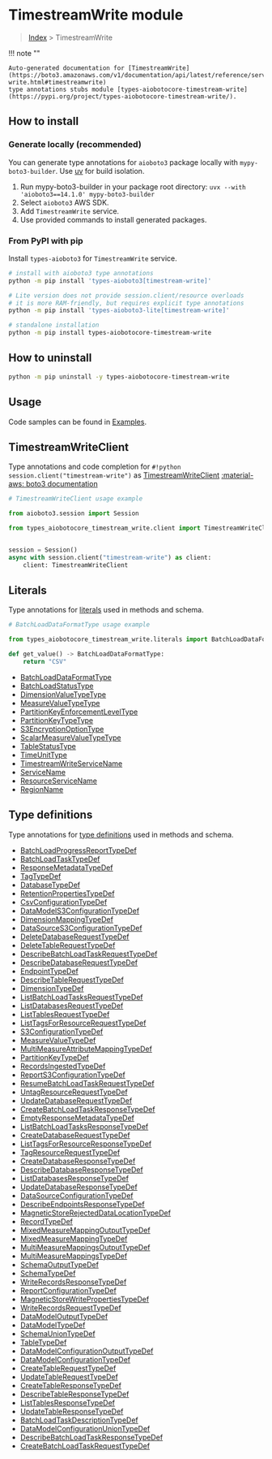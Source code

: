 # TimestreamWrite module

> [Index](../README.md) > TimestreamWrite


!!! note ""

    Auto-generated documentation for [TimestreamWrite](https://boto3.amazonaws.com/v1/documentation/api/latest/reference/services/timestream-write.html#timestreamwrite)
    type annotations stubs module [types-aiobotocore-timestream-write](https://pypi.org/project/types-aiobotocore-timestream-write/).

## How to install

### Generate locally (recommended)

You can generate type annotations for `aioboto3` package locally with `mypy-boto3-builder`.
Use [uv](https://docs.astral.sh/uv/getting-started/installation/) for build isolation.

1. Run mypy-boto3-builder in your package root directory: `uvx --with 'aioboto3==14.1.0' mypy-boto3-builder`
1. Select `aioboto3` AWS SDK.
1. Add `TimestreamWrite` service.
1. Use provided commands to install generated packages.



### From PyPI with pip

Install `types-aioboto3` for `TimestreamWrite` service.

```bash
# install with aioboto3 type annotations
python -m pip install 'types-aioboto3[timestream-write]'

# Lite version does not provide session.client/resource overloads
# it is more RAM-friendly, but requires explicit type annotations
python -m pip install 'types-aioboto3-lite[timestream-write]'

# standalone installation
python -m pip install types-aiobotocore-timestream-write
```



## How to uninstall

```bash
python -m pip uninstall -y types-aiobotocore-timestream-write
```

## Usage

Code samples can be found in [Examples](./usage.md).

## TimestreamWriteClient

Type annotations and code completion for  `#!python session.client("timestream-write")` as [TimestreamWriteClient](./client.md)
[:material-aws: boto3 documentation](https://boto3.amazonaws.com/v1/documentation/api/latest/reference/services/timestream-write.html#TimestreamWrite.Client)

```python
# TimestreamWriteClient usage example

from aioboto3.session import Session

from types_aiobotocore_timestream_write.client import TimestreamWriteClient


session = Session()
async with session.client("timestream-write") as client:
    client: TimestreamWriteClient
```








## Literals

Type annotations for [literals](./literals.md) used in methods and schema.

```python
# BatchLoadDataFormatType usage example

from types_aiobotocore_timestream_write.literals import BatchLoadDataFormatType

def get_value() -> BatchLoadDataFormatType:
    return "CSV"
```

- [BatchLoadDataFormatType](./literals.md#batchloaddataformattype)
- [BatchLoadStatusType](./literals.md#batchloadstatustype)
- [DimensionValueTypeType](./literals.md#dimensionvaluetypetype)
- [MeasureValueTypeType](./literals.md#measurevaluetypetype)
- [PartitionKeyEnforcementLevelType](./literals.md#partitionkeyenforcementleveltype)
- [PartitionKeyTypeType](./literals.md#partitionkeytypetype)
- [S3EncryptionOptionType](./literals.md#s3encryptionoptiontype)
- [ScalarMeasureValueTypeType](./literals.md#scalarmeasurevaluetypetype)
- [TableStatusType](./literals.md#tablestatustype)
- [TimeUnitType](./literals.md#timeunittype)
- [TimestreamWriteServiceName](./literals.md#timestreamwriteservicename)
- [ServiceName](./literals.md#servicename)
- [ResourceServiceName](./literals.md#resourceservicename)
- [RegionName](./literals.md#regionname)




## Type definitions

Type annotations for [type definitions](./type_defs.md) used in methods and schema.

- [BatchLoadProgressReportTypeDef](./type_defs.md#batchloadprogressreporttypedef)
- [BatchLoadTaskTypeDef](./type_defs.md#batchloadtasktypedef)
- [ResponseMetadataTypeDef](./type_defs.md#responsemetadatatypedef)
- [TagTypeDef](./type_defs.md#tagtypedef)
- [DatabaseTypeDef](./type_defs.md#databasetypedef)
- [RetentionPropertiesTypeDef](./type_defs.md#retentionpropertiestypedef)
- [CsvConfigurationTypeDef](./type_defs.md#csvconfigurationtypedef)
- [DataModelS3ConfigurationTypeDef](./type_defs.md#datamodels3configurationtypedef)
- [DimensionMappingTypeDef](./type_defs.md#dimensionmappingtypedef)
- [DataSourceS3ConfigurationTypeDef](./type_defs.md#datasources3configurationtypedef)
- [DeleteDatabaseRequestTypeDef](./type_defs.md#deletedatabaserequesttypedef)
- [DeleteTableRequestTypeDef](./type_defs.md#deletetablerequesttypedef)
- [DescribeBatchLoadTaskRequestTypeDef](./type_defs.md#describebatchloadtaskrequesttypedef)
- [DescribeDatabaseRequestTypeDef](./type_defs.md#describedatabaserequesttypedef)
- [EndpointTypeDef](./type_defs.md#endpointtypedef)
- [DescribeTableRequestTypeDef](./type_defs.md#describetablerequesttypedef)
- [DimensionTypeDef](./type_defs.md#dimensiontypedef)
- [ListBatchLoadTasksRequestTypeDef](./type_defs.md#listbatchloadtasksrequesttypedef)
- [ListDatabasesRequestTypeDef](./type_defs.md#listdatabasesrequesttypedef)
- [ListTablesRequestTypeDef](./type_defs.md#listtablesrequesttypedef)
- [ListTagsForResourceRequestTypeDef](./type_defs.md#listtagsforresourcerequesttypedef)
- [S3ConfigurationTypeDef](./type_defs.md#s3configurationtypedef)
- [MeasureValueTypeDef](./type_defs.md#measurevaluetypedef)
- [MultiMeasureAttributeMappingTypeDef](./type_defs.md#multimeasureattributemappingtypedef)
- [PartitionKeyTypeDef](./type_defs.md#partitionkeytypedef)
- [RecordsIngestedTypeDef](./type_defs.md#recordsingestedtypedef)
- [ReportS3ConfigurationTypeDef](./type_defs.md#reports3configurationtypedef)
- [ResumeBatchLoadTaskRequestTypeDef](./type_defs.md#resumebatchloadtaskrequesttypedef)
- [UntagResourceRequestTypeDef](./type_defs.md#untagresourcerequesttypedef)
- [UpdateDatabaseRequestTypeDef](./type_defs.md#updatedatabaserequesttypedef)
- [CreateBatchLoadTaskResponseTypeDef](./type_defs.md#createbatchloadtaskresponsetypedef)
- [EmptyResponseMetadataTypeDef](./type_defs.md#emptyresponsemetadatatypedef)
- [ListBatchLoadTasksResponseTypeDef](./type_defs.md#listbatchloadtasksresponsetypedef)
- [CreateDatabaseRequestTypeDef](./type_defs.md#createdatabaserequesttypedef)
- [ListTagsForResourceResponseTypeDef](./type_defs.md#listtagsforresourceresponsetypedef)
- [TagResourceRequestTypeDef](./type_defs.md#tagresourcerequesttypedef)
- [CreateDatabaseResponseTypeDef](./type_defs.md#createdatabaseresponsetypedef)
- [DescribeDatabaseResponseTypeDef](./type_defs.md#describedatabaseresponsetypedef)
- [ListDatabasesResponseTypeDef](./type_defs.md#listdatabasesresponsetypedef)
- [UpdateDatabaseResponseTypeDef](./type_defs.md#updatedatabaseresponsetypedef)
- [DataSourceConfigurationTypeDef](./type_defs.md#datasourceconfigurationtypedef)
- [DescribeEndpointsResponseTypeDef](./type_defs.md#describeendpointsresponsetypedef)
- [MagneticStoreRejectedDataLocationTypeDef](./type_defs.md#magneticstorerejecteddatalocationtypedef)
- [RecordTypeDef](./type_defs.md#recordtypedef)
- [MixedMeasureMappingOutputTypeDef](./type_defs.md#mixedmeasuremappingoutputtypedef)
- [MixedMeasureMappingTypeDef](./type_defs.md#mixedmeasuremappingtypedef)
- [MultiMeasureMappingsOutputTypeDef](./type_defs.md#multimeasuremappingsoutputtypedef)
- [MultiMeasureMappingsTypeDef](./type_defs.md#multimeasuremappingstypedef)
- [SchemaOutputTypeDef](./type_defs.md#schemaoutputtypedef)
- [SchemaTypeDef](./type_defs.md#schematypedef)
- [WriteRecordsResponseTypeDef](./type_defs.md#writerecordsresponsetypedef)
- [ReportConfigurationTypeDef](./type_defs.md#reportconfigurationtypedef)
- [MagneticStoreWritePropertiesTypeDef](./type_defs.md#magneticstorewritepropertiestypedef)
- [WriteRecordsRequestTypeDef](./type_defs.md#writerecordsrequesttypedef)
- [DataModelOutputTypeDef](./type_defs.md#datamodeloutputtypedef)
- [DataModelTypeDef](./type_defs.md#datamodeltypedef)
- [SchemaUnionTypeDef](./type_defs.md#schemauniontypedef)
- [TableTypeDef](./type_defs.md#tabletypedef)
- [DataModelConfigurationOutputTypeDef](./type_defs.md#datamodelconfigurationoutputtypedef)
- [DataModelConfigurationTypeDef](./type_defs.md#datamodelconfigurationtypedef)
- [CreateTableRequestTypeDef](./type_defs.md#createtablerequesttypedef)
- [UpdateTableRequestTypeDef](./type_defs.md#updatetablerequesttypedef)
- [CreateTableResponseTypeDef](./type_defs.md#createtableresponsetypedef)
- [DescribeTableResponseTypeDef](./type_defs.md#describetableresponsetypedef)
- [ListTablesResponseTypeDef](./type_defs.md#listtablesresponsetypedef)
- [UpdateTableResponseTypeDef](./type_defs.md#updatetableresponsetypedef)
- [BatchLoadTaskDescriptionTypeDef](./type_defs.md#batchloadtaskdescriptiontypedef)
- [DataModelConfigurationUnionTypeDef](./type_defs.md#datamodelconfigurationuniontypedef)
- [DescribeBatchLoadTaskResponseTypeDef](./type_defs.md#describebatchloadtaskresponsetypedef)
- [CreateBatchLoadTaskRequestTypeDef](./type_defs.md#createbatchloadtaskrequesttypedef)

